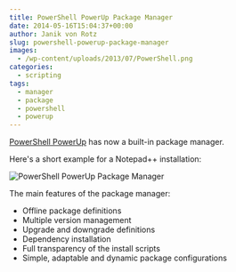 ```yaml
---
title: PowerShell PowerUp Package Manager
date: 2014-05-16T15:04:37+00:00
author: Janik von Rotz
slug: powershell-powerup-package-manager
images:
  - /wp-content/uploads/2013/07/PowerShell.png
categories:
  - scripting
tags:
  - manager
  - package
  - powershell
  - powerup
---
```

[PowerShell PowerUp](http://janikvonrotz.github.io/PowerShell-PowerUp/) has now a built-in package manager.

Here's a short example for a Notepad++ installation:
<!--more-->
![PowerShell PowerUp Package Manager](/wp-content/uploads/2014/05/PowerShell-PowerUp-Package-Manager.gif)

The main features of the package manager:

* Offline package definitions
* Multiple version management
* Upgrade and downgrade definitions
* Dependency installation
* Full transparency of the install scripts
* Simple, adaptable and dynamic package configurations 
